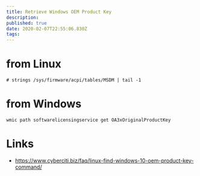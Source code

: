 ```yaml
---
title: Retrieve Windows OEM Product Key
description:
published: true
date: 2020-02-07T22:55:06.830Z
tags:
---
```


# from Linux
```
# strings /sys/firmware/acpi/tables/MSDM | tail -1
```

# from Windows
```batch
wmic path softwarelicensingservice get OA3xOriginalProductKey
```

# Links
- https://www.cyberciti.biz/faq/linux-find-windows-10-oem-product-key-command/
